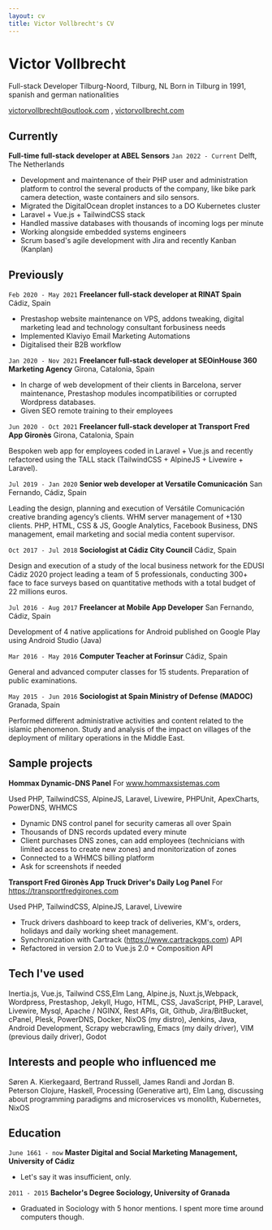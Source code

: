 ```yaml
---
layout: cv
title: Victor Vollbrecht's CV
---
```

# Victor Vollbrecht
Full-stack Developer 
Tilburg-Noord, Tilburg, NL
Born in Tilburg in 1991, spanish and german nationalities

<div id="webaddress">
<a href="mailto:victorvollbrecht@outlook.com">victorvollbrecht@outlook.com</a>
, <a href="https://victorvollbrecht.com">victorvollbrecht.com</a>
</div>


## Currently
__Full-time full-stack developer at ABEL Sensors__
`Jan 2022 - Current`
Delft, The Netherlands

* Development and maintenance of their PHP user and administration platform to control the several products of the company, like bike park camera detection, waste containers and silo sensors.
* Migrated the DigitalOcean droplet instances to a DO Kubernetes cluster
* Laravel + Vue.js + TailwindCSS stack
* Handled massive databases with thousands of incoming logs per minute
* Working alongside embedded systems engineers
* Scrum based's agile development with Jira and recently Kanban (Kanplan)
  
## Previously
`Feb 2020 - May 2021`
__Freelancer full-stack developer at RINAT Spain__
Cádiz, Spain

* Prestashop website maintenance on VPS, addons tweaking, digital marketing lead and technology consultant forbusiness needs
* Implemented Klaviyo Email Marketing Automations
* Digitalised their B2B workflow

`Jan 2020 - Nov 2021`
__Freelancer full-stack developer at SEOinHouse 360 Marketing Agency__
Girona, Catalonia, Spain

* In charge of web development of their clients in Barcelona, server maintenance, Prestashop modules incompatibilities or corrupted Wordpress databases.
* Given SEO remote training to their employees

`Jun 2020 - Oct 2021`
__Freelancer full-stack developer at Transport Fred App Gironès__
Girona, Catalonia, Spain

Bespoken web app for employees coded in Laravel + Vue.js and recently refactored using the TALL stack (TailwindCSS + AlpineJS + Livewire + Laravel).

`Jul 2019 - Jan 2020`
__Senior web developer at Versatile Comunicación__
San Fernando, Cádiz, Spain

Leading the design, planning and execution of Versátile Comunicación creative branding agency’s clients. WHM server management of +130 clients. PHP, HTML, CSS & JS, Google Analytics, Facebook Business, DNS management, email marketing and social media content supervisor.

`Oct 2017 - Jul 2018`
__Sociologist at Cádiz City Council__
Cádiz, Spain

Design and execution of a study of the local business network for the EDUSI Cádiz 2020 project leading a team of 5
professionals, conducting 300+ face to face surveys based on quantitative methods with a total budget of 22 millions
euros.

`Jul 2016 - Aug 2017`
__Freelancer at Mobile App Developer__
San Fernando, Cádiz, Spain

Development of 4 native applications for Android published on Google Play using Android Studio (Java)

`Mar 2016 - May 2016`
__Computer Teacher at Forinsur__
Cádiz, Spain

General and advanced computer classes for 15 students. Preparation of public examinations.

`May 2015 - Jun 2016`
__Sociologist at Spain Ministry of Defense (MADOC)__
Granada, Spain

Performed different administrative activities and content related to the islamic phenomenon. Study and analysis of the
impact on villages of the deployment of military operations in the Middle East.

## Sample projects

__Hommax Dynamic-DNS Panel__
For <a href="www.hommaxsistemas.com">www.hommaxsistemas.com</a>

Used PHP, TailwindCSS, AlpineJS, Laravel, Livewire, PHPUnit, ApexCharts, PowerDNS, WHMCS


- Dynamic DNS control panel for security cameras all over Spain
- Thousands of DNS records updated every minute
- Client purchases DNS zones, can add employees (technicians with limited access to create new zones) and monitorization of zones
- Connected to a WHMCS billing platform
- Ask for screenshots if needed

__Transport Fred Gironès App Truck Driver's Daily Log Panel__
For <a href="https://transportfredgirones.com">https://transportfredgirones.com</a>

Used PHP, TailwindCSS, AlpineJS, Laravel, Livewire

* Truck drivers dashboard to keep track of deliveries, KM's, orders, holidays and daily working sheet management.
* Synchronization with Cartrack (https://www.cartrackgps.com) API
* Refactored in version 2.0 to Vue.js 2.0 + Composition API

## Tech I've used

Inertia.js, Vue.js, Tailwind CSS,Elm Lang, Alpine.js, Nuxt.js,Webpack, Wordpress, Prestashop, Jekyll, Hugo, HTML, CSS, JavaScript, PHP, Laravel, Livewire, Mysql, Apache / NGINX, Rest APIs, Git, Github, Jira/BitBucket, cPanel, Plesk, PowerDNS, Docker, NixOS (my distro), Jenkins, Java, Android Development, Scrapy webcrawling, Emacs (my daily driver), VIM (previous daily driver), Godot

## Interests and people who influenced me

Søren A. Kierkegaard, Bertrand Russell, James Randi and Jordan B. Peterson
Clojure, Haskell, Processing (Generative art), Elm Lang, discussing about programming paradigms and microservices vs monolith, Kubernetes, NixOS


## Education

`June 1661 - now`
__Master Digital and Social Marketing Management, University of Cádiz__

- Let's say it was insufficient, only.

`2011 - 2015`
__Bachelor's Degree Sociology, University of Granada__

- Graduated in Sociology with 5 honor mentions. I spent more time around computers though.


<!-- ### Footer

Last updated: Jun 2023 -->


